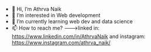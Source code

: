- 👋 Hi, I’m Athrva Naik
- 👀 I’m interested in Web development
- 🌱 I’m currently learning web dev and data science
- 📫 How to reach me? --->linked in: https://www.linkedin.com/in/AthrvaNaik and instagram: https://www.instagram.com/athrva_naik/

<!---
AthrvaNaik/AthrvaNaik is a ✨ special ✨ repository because its `README.md` (this file) appears on your GitHub profile.
You can click the Preview link to take a look at your changes.
--->
